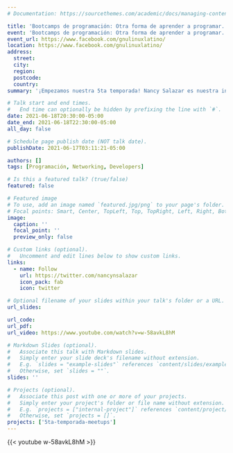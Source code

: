 ```yaml
---
# Documentation: https://sourcethemes.com/academic/docs/managing-content/

title: 'Bootcamps de programación: Otra forma de aprender a programar.'
event: 'Bootcamps de programación: Otra forma de aprender a programar.'
event_url: https://www.facebook.com/gnulinuxlatino/
location: https://www.facebook.com/gnulinuxlatino/
address:
  street:
  city:
  region:
  postcode:
  country:
summary: '¡Empezamos nuestra 5ta temporada! Nancy Salazar es nuestra invitada de honor para platicar acerca de cómo puedes aprender a programar a través de los Bootcamps de Programación.'

# Talk start and end times.
#   End time can optionally be hidden by prefixing the line with `#`.
date: 2021-06-18T20:30:00-05:00
date_end: 2021-06-18T22:30:00-05:00
all_day: false

# Schedule page publish date (NOT talk date).
publishDate: 2021-06-17T03:11:21-05:00

authors: []
tags: [Programación, Networking, Developers]

# Is this a featured talk? (true/false)
featured: false

# Featured image
# To use, add an image named `featured.jpg/png` to your page's folder.
# Focal points: Smart, Center, TopLeft, Top, TopRight, Left, Right, BottomLeft, Bottom, BottomRight.
image:
  caption: ''
  focal_point: ''
  preview_only: false

# Custom links (optional).
#   Uncomment and edit lines below to show custom links.
links:
  - name: Follow
    url: https://twitter.com/nancynsalazar
    icon_pack: fab
    icon: twitter

# Optional filename of your slides within your talk's folder or a URL.
url_slides:

url_code:
url_pdf:
url_video: https://www.youtube.com/watch?v=w-58avkL8hM

# Markdown Slides (optional).
#   Associate this talk with Markdown slides.
#   Simply enter your slide deck's filename without extension.
#   E.g. `slides = "example-slides"` references `content/slides/example-slides.md`.
#   Otherwise, set `slides = ""`.
slides: ''

# Projects (optional).
#   Associate this post with one or more of your projects.
#   Simply enter your project's folder or file name without extension.
#   E.g. `projects = ["internal-project"]` references `content/project/deep-learning/index.md`.
#   Otherwise, set `projects = []`.
projects: ['5ta-temporada-meetups']
---
```


{{< youtube w-58avkL8hM >}}

